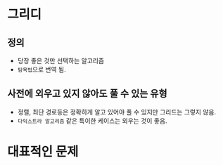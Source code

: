 # 그리디
## 정의
- 당장 좋은 것만 선택하는 알고리즘
- `탐욕법`으로 번역 됨.

## 사전에 외우고 있지 않아도 풀 수 있는 유형
- 정렬, 최단 경로등은 정확하게 알고 있어야 풀 수 있지만 그리드는 그렇지 않음.
- `다익스트라 알고리즘` 같은 특이한 케이스는 외우는 것이 좋음.

# 대표적인 문제
